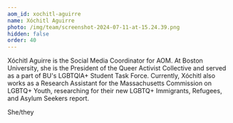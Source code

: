 ```yaml
---
aom_id: xochitl-aguirre
name: Xóchitl Aguirre
photo: /img/team/screenshot-2024-07-11-at-15.24.39.png
hidden: false
order: 40
---
```

Xóchitl Aguirre is the Social Media Coordinator for AOM. At Boston University, she is the President of the Queer Activist Collective and served as a part of BU's LGBTQIA+ Student Task Force. Currently, Xóchitl also works as a Research Assistant for the Massachusetts Commission on LGBTQ+ Youth, researching for their new LGBTQ+ Immigrants, Refugees, and Asylum Seekers report.

She/they